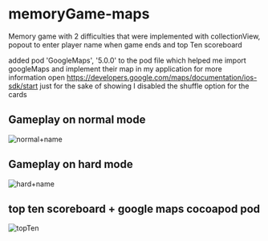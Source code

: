 # memoryGame-maps

Memory game with 2 difficulties that were implemented with collectionView, popout to enter player name when game ends and top Ten scoreboard


added pod 'GoogleMaps', '5.0.0' to the pod file which helped me import googleMaps and implement their map in my application
for more information open https://developers.google.com/maps/documentation/ios-sdk/start
just for the sake of showing I disabled the shuffle option for the cards 


## Gameplay on normal mode 

![normal+name](https://user-images.githubusercontent.com/74798510/121059954-b6da1980-c7ca-11eb-8c67-07be860db4a8.gif)




## Gameplay on hard mode
![hard+name](https://user-images.githubusercontent.com/74798510/121059962-b93c7380-c7ca-11eb-97ca-a887389bfde1.gif)





## top ten scoreboard + google maps cocoapod pod

![topTen](https://user-images.githubusercontent.com/74798510/121059973-bb9ecd80-c7ca-11eb-912d-acacc2220c4e.gif)
